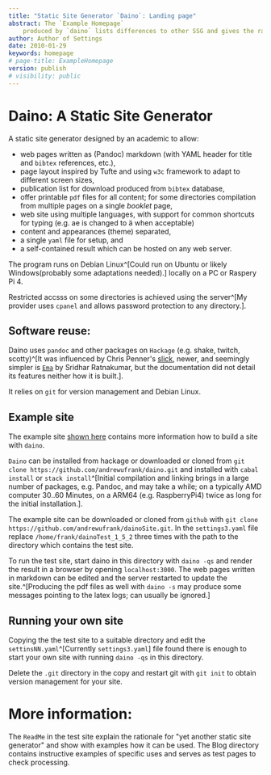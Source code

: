 ```yaml
---
title: "Static Site Generator `Daino`: Landing page" 
abstract: The `Example Homepage` 
    produced by `daino` lists differences to other SSG and gives the rationale for its design. `Daino` is built the Unix-style from existing tools. The site explains how to use it to run your own web site.
author: Author of Settings
date: 2010-01-29
keywords: homepage
# page-title: ExampleHomepage
version: publish
# visibility: public
---
```


#  Daino: A Static Site Generator 
<!-- copy of the ReadMe.md file shown in github -->

A static site generator designed by an academic to allow: 

- web pages written as (Pandoc) markdown (with YAML header for title and `bibtex` references, etc.),
- page layout inspired by Tufte and using `w3c` framework to adapt to different screen sizes,
- publication list for download produced from `bibtex` database,
- offer printable `pdf` files for all content; for some directories compilation from multiple pages on a single *booklet* page,
- web site using multiple languages, with support for common shortcuts for typing (e.g. ae is changed to ä when acceptable)
- content and appearances (theme) separated,
- a single `yaml` file for setup, and 
- a self-contained result which can be hosted on any web server.

The program runs on Debian Linux^[Could run on Ubuntu or likely Windows(probably some adaptations needed).] locally on a PC or Raspery Pi 4.

Restricted accsss on some directories is achieved using the server^[My provider uses `cpanel` and allows password protection to any directory.].

## Software reuse:
Daino uses  `pandoc` and other packages on `Hackage` (e.g. shake, twitch, scotty)^[It was influenced by Chris Penner's [slick](https://github.com/ChrisPenner/slick#readme), newer, and seemingly simpler is [`Ema`](`https://github.com/srid/ema`) by  Sridhar Ratnakumar, but the documentation did not detail its features neither how it is built.].

It relies on `git` for version management and Debian Linux.

## Example site
The example site [shown here](daino.gerastree.at) contains more information how to build a site with `daino`.

`Daino` can be installed from hackage or downloaded or cloned  from `git clone https://github.com/andrewufrank/daino.git` and installed with `cabal install` or `stack install`^[Initial compilation and linking brings in a large number of packages, e.g. Pandoc, and may take a while; on a typically AMD computer 30..60 Minutes, on a ARM64 (e.g. RaspberryPi4) twice as long for the initial installation.].

The example site can be downloaded or cloned   from `github` with `git clone https://github.com/andrewufrank/dainoSite.git`. In the `settings3.yaml` file replace `/home/frank/dainoTest_1_5_2` three times with the path to the directory which contains the test site.

To run the test site, start daino in this directory with  `daino -qs`  and render the result in a browser by opening `localhost:3000`. The web pages written in markdown can be edited and the server restarted to update the site.^[Producing the pdf files as well with `daino -s` may produce some messages pointing to the latex logs; can usually be ignored.]

## Running your own site
Copying the the test site to a suitable directory and edit the   
`settinsNN.yaml`^[Currently `settings3.yaml`] 
file found there is enough to start your own site with running `daino -qs` in this directory. 

Delete the `.git` directory in the copy and restart git with `git init` to obtain version management for your site.

# More information: 

The `ReadMe` in the test site  explain the rationale for "yet another static site generator" and show with examples how it can be used. The Blog directory contains instructive examples of specific uses and serves as test pages to check processing.